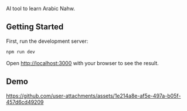 AI tool to learn Arabic Nahw.


## Getting Started

First, run the development server:

```bash
npm run dev
```

Open [http://localhost:3000](http://localhost:3000) with your browser to see the result.

## Demo

https://github.com/user-attachments/assets/1e214a8e-af5e-497a-b05f-457d6cd49209


